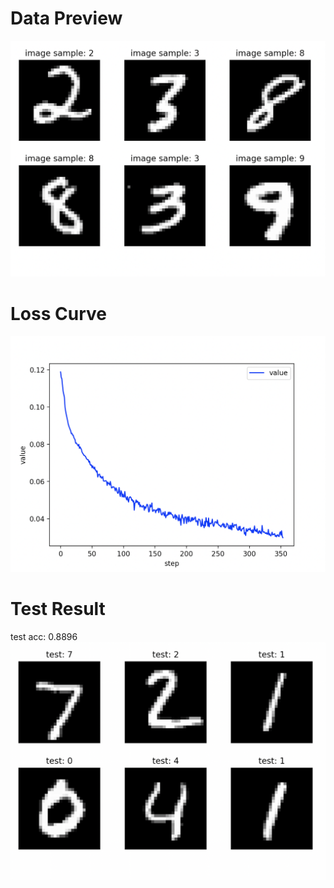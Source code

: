# Data Preview
![DataPreview](./res/DataPreview.png)
# Loss Curve
![Loss Curve](./res/LossCurve.png)
# Test Result
test acc: 0.8896
![Test Result](./res/TestResult.png)
